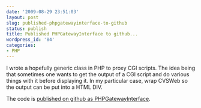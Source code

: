 ```yaml
---
date: '2009-08-29 23:51:03'
layout: post
slug: published-phpgatewayinterface-to-github
status: publish
title: Published PHPGatewayInterface to github...
wordpress_id: '84'
categories:
- PHP
---
```


I wrote a hopefully generic class in PHP to proxy CGI scripts. The idea being that sometimes one wants to get the output of a CGI script and do various things with it before displaying it. In my particular case, wrap CVSWeb so the output can be put into a HTML DIV.

The code is [published on github as PHPGatewayInterface](http://github.com/cymen/PHPGatewayInterface/tree/master).
